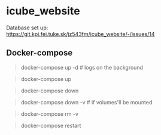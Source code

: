 # icube_website

Database set up: https://git.kpi.fei.tuke.sk/jz543fm/icube_website/-/issues/14


## Docker-compose 

> docker-compose up -d # logs on the background 

> docker-compose up

> docker-compose down 

> docker-compose down -v # if volumes'll be mounted 

> docker-compose rm -v 

> docker-compose restart 

